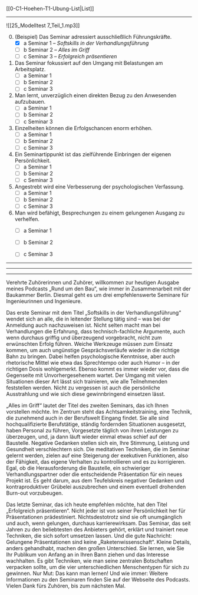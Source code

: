 [[0-C1-Hoehen-T1-Ubung-List|List]]

---

![[25_Modelltest 7_Teil_1.mp3]]

0. (Beispiel) Das Seminar adressiert ausschließlich Führungskräfte.  
   - [x] a Seminar 1 – *Softskills in der Verhandlungsführung*  
   - [ ] b Seminar 2 – *Alles im Griff*  
   - [ ] c Seminar 3 – *Erfolgreich präsentieren*  

1. Das Seminar fokussiert auf den Umgang mit Belastungen am Arbeitsplatz.  
   - [ ] a Seminar 1  
   - [ ] b Seminar 2  
   - [ ] c Seminar 3  

2. Man lernt, unverzüglich einen direkten Bezug zu den Anwesenden aufzubauen.  
   - [ ] a Seminar 1  
   - [ ] b Seminar 2  
   - [ ] c Seminar 3  

3. Einzelheiten können die Erfolgschancen enorm erhöhen.  
   - [ ] a Seminar 1  
   - [ ] b Seminar 2  
   - [ ] c Seminar 3  

4. Ein Seminartippunkt ist das zielführende Einbringen der eigenen Persönlichkeit.  
   - [ ] a Seminar 1  
   - [ ] b Seminar 2  
   - [ ] c Seminar 3  

5. Angestrebt wird eine Verbesserung der psychologischen Verfassung.  
   - [ ] a Seminar 1  
   - [ ] b Seminar 2  
   - [ ] c Seminar 3  

6. Man wird befähigt, Besprechungen zu einem gelungenen Ausgang zu verhelfen.  
   - [ ] a Seminar 1  
   - [ ] b Seminar 2  
   - [ ] c Seminar 3  


---
---
---

Verehrte Zuhörerinnen und Zuhörer, willkommen zur heutigen Ausgabe meines Podcasts „Rund um den Bau“, wie immer in Zusammenarbeit mit der Baukammer Berlin. Diesmal geht es um drei empfehlenswerte Seminare für Ingenieurinnen und Ingenieure.

Das erste Seminar mit dem Titel „Softskills in der Verhandlungsführung“ wendet sich an alle, die in leitender Stellung tätig sind – was bei der Anmeldung auch nachzuweisen ist. Nicht selten macht man bei Verhandlungen die Erfahrung, dass technisch-fachliche Argumente, auch wenn durchaus griffig und überzeugend vorgebracht, nicht zum erwünschten Erfolg führen. Weiche Werkzeuge müssen zum Einsatz kommen, um auch ungünstige Gesprächsverläufe wieder in die richtige Bahn zu bringen. Dabei helfen psychologische Kenntnisse, aber auch rhetorische Mittel wie etwa das Sprechtempo oder auch Humor – in der richtigen Dosis wohlgemerkt. Ebenso kommt es immer wieder vor, dass die Gegenseite mit Unvorhergesehenem wartet. Der Umgang mit vielen Situationen dieser Art lässt sich trainieren, wie alle Teilnehmenden feststellen werden. Nicht zu vergessen ist auch die persönliche Ausstrahlung und wie sich diese gewinnbringend einsetzen lässt.

„Alles im Griff“ lautet der Titel des zweiten Seminars, das ich Ihnen vorstellen möchte. Im Zentrum steht das Achtsamkeitstraining, eine Technik, die zunehmend auch in der Berufswelt Eingang findet. Sie alle sind hochqualifizierte Berufstätige, ständig fordernden Situationen ausgesetzt, haben Personal zu führen, Vorgesetzte täglich von ihren Leistungen zu überzeugen, und, ja dann läuft wieder einmal etwas schief auf der Baustelle. Negative Gedanken stellen sich ein, Ihre Stimmung, Leistung und Gesundheit verschlechtern sich. Die meditativen Techniken, die im Seminar gelernt werden, zielen auf eine Steigerung der exekutiven Funktionen, also der Fähigkeit, das eigene Verhalten zu kontrollieren und es zu korrigieren. Egal, ob die Herausforderung die Baustelle, ein schwieriger Verhandlungspartner oder die entscheidende Präsentation für ein neues Projekt ist. Es geht darum, aus dem Teufelskreis negativer Gedanken und kontraproduktiver Grübelei auszubrechen und einem eventuell drohenden Burn-out vorzubeugen.

Das letzte Seminar, das ich heute empfehlen möchte, hat den Titel „Erfolgreich präsentieren“. Nicht jeder ist von seiner Persönlichkeit her für Präsentationen prädestiniert. Nichtsdestotrotz sind sie oft unumgänglich und auch, wenn gelungen, durchaus karrierewirksam. Das Seminar, das seit Jahren zu den beliebtesten des Anbieters gehört, erklärt und trainiert neue Techniken, die sich sofort umsetzen lassen. Und die gute Nachricht: Gelungene Präsentationen sind keine „Raketenwissenschaft“. Kleine Details, anders gehandhabt, machen den großen Unterschied. Sie lernen, wie Sie Ihr Publikum von Anfang an in Ihren Bann ziehen und das Interesse wachhalten. Es gibt Techniken, wie man seine zentralen Botschaften verpacken sollte, um die vier unterschiedlichen Menschentypen für sich zu gewinnen. Nur Mut: Das kann man lernen! Und wie immer: Weitere Informationen zu den Seminaren finden Sie auf der Webseite des Podcasts. Vielen Dank fürs Zuhören, bis zum nächsten Mal.